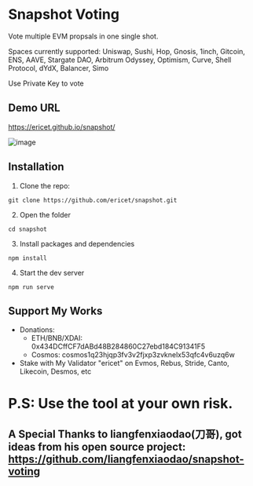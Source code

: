 # Snapshot Voting

Vote multiple EVM propsals in one single shot. 

Spaces currently supported: Uniswap, Sushi, Hop, Gnosis, 1inch, Gitcoin, ENS, AAVE, Stargate DAO, Arbitrum Odyssey, Optimism, Curve, Shell Protocol, dYdX, Balancer, Simo

Use Private Key to vote

## Demo URL
https://ericet.github.io/snapshot/

![image](https://user-images.githubusercontent.com/9066755/204068475-a714017f-6b9b-42c9-9a73-431525d2f41e.png)


## Installation
1. Clone the repo:

`git clone https://github.com/ericet/snapshot.git`

2. Open the folder

`cd snapshot`

3. Install packages and dependencies

`npm install`

4. Start the dev server

`npm run serve`

## Support My Works
* Donations:
  * ETH/BNB/XDAI: 0x434DCffCF7dABd48B284860C27ebd184C91341F5
  * Cosmos: cosmos1q23hjqp3fv3v2fjxp3zvknelx53qfc4v6uzq6w
* Stake with My Validator "ericet" on Evmos, Rebus, Stride, Canto, Likecoin, Desmos, etc


# P.S: Use the tool at your own risk. 

## A Special Thanks to liangfenxiaodao(刀哥), got ideas from his open source project: https://github.com/liangfenxiaodao/snapshot-voting

